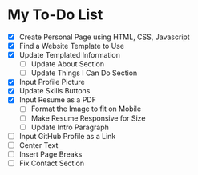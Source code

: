 # My To-Do List

- [x] Create Personal Page using HTML, CSS, Javascript
- [x] Find a Website Template to Use
- [x] Update Templated Information
  - [ ] Update About Section
  - [ ] Update Things I Can Do Section
- [x] Input Profile Picture
- [x] Update Skills Buttons
- [x] Input Resume as a PDF
  - [ ] Format the Image to fit on Mobile
  - [ ] Make Resume Responsive for Size
  - [ ] Update Intro Paragraph
- [ ] Input GitHub Profile as a Link
- [ ] Center Text
- [ ] Insert Page Breaks
- [ ] Fix Contact Section
